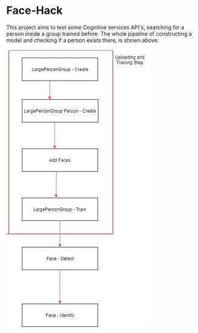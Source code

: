 # Face-Hack

This project aims to test some Cognitive services API's, searching for a person inside a group trained before.
The whole pipeline of constructing a model and checking if a person exists there, is shown above:

![Pipeline image](imgs/pipeline.png)

